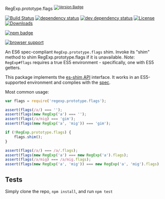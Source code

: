 RegExp.prototype.flags <sup>[![Version Badge][npm-version-svg]][package-url]</sup>

[![Build Status][travis-svg]][travis-url]
[![dependency status][deps-svg]][deps-url]
[![dev dependency status][dev-deps-svg]][dev-deps-url]
[![License][license-image]][license-url]
[![Downloads][downloads-image]][downloads-url]

[![npm badge][npm-badge-png]][package-url]

[![browser support][testling-svg]][testling-url]

An ES6 spec-compliant `RegExp.prototype.flags` shim. Invoke its "shim" method to shim RegExp.prototype.flags if it is unavailable.
*Note*: `RegExp#flags` requires a true ES5 environment - specifically, one with ES5 getters.

This package implements the [es-shim API](https://github.com/es-shims/api) interface. It works in an ES5-supported environment and complies with the [spec](http://www.ecma-international.org/ecma-262/6.0/#sec-get-regexp.prototype.flags).

Most common usage:
```js
var flags = require('regexp.prototype.flags');

assert(flags(/a/) === '');
assert(flags(new RegExp('a') === '');
assert(flags(/a/mig) === 'gim');
assert(flags(new RegExp('a', 'mig')) === 'gim');

if (!RegExp.prototype.flags) {
	flags.shim();
}

assert(flags(/a/) === /a/.flags);
assert(flags(new RegExp('a') === new RegExp('a').flags);
assert(flags(/a/mig) === /a/mig.flags);
assert(flags(new RegExp('a', 'mig')) === new RegExp('a', 'mig').flags);
```

## Tests
Simply clone the repo, `npm install`, and run `npm test`

[package-url]: https://npmjs.com/package/regexp.prototype.flags
[npm-version-svg]: http://versionbadg.es/es-shims/RegExp.prototype.flags.svg
[travis-svg]: https://travis-ci.org/es-shims/RegExp.prototype.flags.svg
[travis-url]: https://travis-ci.org/es-shims/RegExp.prototype.flags
[deps-svg]: https://david-dm.org/es-shims/RegExp.prototype.flags.svg
[deps-url]: https://david-dm.org/es-shims/RegExp.prototype.flags
[dev-deps-svg]: https://david-dm.org/es-shims/RegExp.prototype.flags/dev-status.svg
[dev-deps-url]: https://david-dm.org/es-shims/RegExp.prototype.flags#info=devDependencies
[testling-svg]: https://ci.testling.com/es-shims/RegExp.prototype.flags.png
[testling-url]: https://ci.testling.com/es-shims/RegExp.prototype.flags
[npm-badge-png]: https://nodei.co/npm/regexp.prototype.flags.png?downloads=true&stars=true
[license-image]: http://img.shields.io/npm/l/regexp.prototype.flags.svg
[license-url]: LICENSE
[downloads-image]: http://img.shields.io/npm/dm/regexp.prototype.flags.svg
[downloads-url]: http://npm-stat.com/charts.html?package=regexp.prototype.flags


